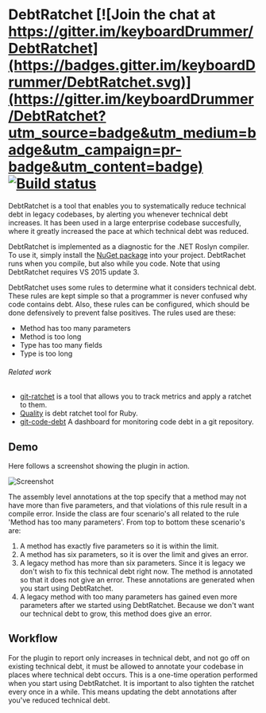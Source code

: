 # DebtRatchet [![Join the chat at https://gitter.im/keyboardDrummer/DebtRatchet](https://badges.gitter.im/keyboardDrummer/DebtRatchet.svg)](https://gitter.im/keyboardDrummer/DebtRatchet?utm_source=badge&utm_medium=badge&utm_campaign=pr-badge&utm_content=badge) [![Build status](https://ci.appveyor.com/api/projects/status/nd57ig4flxg9b71u?svg=true)](https://ci.appveyor.com/project/keyboardDrummer/debtratchet)

DebtRatchet is a tool that enables you to systematically reduce technical debt in legacy codebases, by alerting you whenever technical debt increases. It has been used in a large enterprise codebase succesfully, where it greatly increased the pace at which technical debt was reduced. 

DebtRatchet is implemented as a diagnostic for the .NET Roslyn compiler. To use it, simply install the [NuGet package](https://www.nuget.org/packages/DebtRatchet/1.0.0) into your project. DebtRachet runs when you compile, but also while you code. Note that using DebtRatchet requires VS 2015 update 3.

DebtRatchet uses some rules to determine what it considers technical debt. These rules are kept simple so that a programmer is never confused why code contains debt. Also, these rules can be configured, which should be done defensively to prevent false positives. The rules used are these:
* Method has too many parameters
* Method is too long
* Type has too many fields
* Type is too long

###### Related work
- [git-ratchet](https://gowalker.org/github.com/iangrunert/git-ratchet) is a tool that allows you to track metrics and apply a ratchet to them.
- [Quality](https://github.com/apiology/quality) is debt ratchet tool for Ruby.
- [git-code-debt](https://github.com/Yelp/git-code-debt) A dashboard for monitoring code debt in a git repository.

## Demo
Here follows a screenshot showing the plugin in action.

![Screenshot](http://i.imgur.com/6Gp7qMm.png)

 The assembly level annotations at the top specify that a method may not have more than five parameters, and that violations of this rule result in a compile error. Inside the class are four scenario's all related to the rule 'Method has too many parameters'. From top to bottom these scenario's are:

1. A method has exactly five parameters so it is within the limit.
2. A method has six parameters, so it is over the limit and gives an error.
3. A legacy method has more than six parameters. Since it is legacy we don't wish to fix this technical debt right now. The method is annotated so that it does not give an error. These annotations are generated when you start using DebtRatchet.
4. A legacy method with too many parameters has gained even more parameters after we started using DebtRatchet. Because we don't want our technical debt to grow, this method does give an error.

## Workflow

For the plugin to report only increases in technical debt, and not go off on existing technical debt, it must be allowed to annotate your codebase in places where technical debt occurs. This is a one-time operation performed when you start using DebtRatchet. It is important to also tighten the ratchet every once in a while. This means updating the debt annotations after you've reduced technical debt. 

